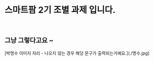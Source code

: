 <h1>스마트팜 2기 조별 과제 입니다.</h1> <br>
<h2>그냥 그렇다고요 ~ </h2>
[박명수 이미지 자리 - 나오지 않는 경우 해당 문구가 출력되는거예요.](./명수.jpg)
